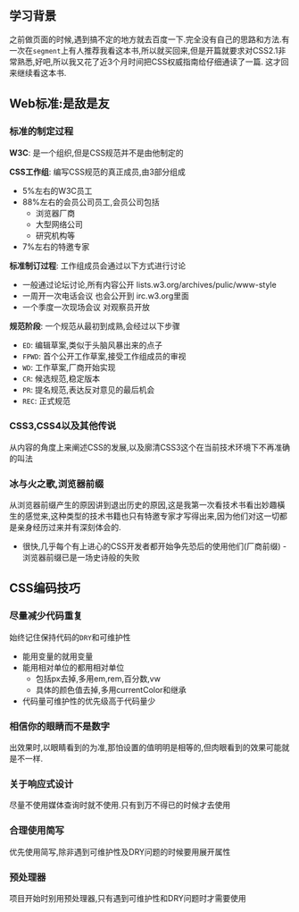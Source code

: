 ## 学习背景
之前做页面的时候,遇到搞不定的地方就去百度一下.完全没有自己的思路和方法.有一次在`segment`上有人推荐我看这本书,所以就买回来,但是开篇就要求对CSS2.1非常熟悉,好吧,所以我又花了近3个月时间把CSS权威指南给仔细通读了一篇.
这才回来继续看这本书.
## Web标准:是敌是友
### 标准的制定过程
**W3C**: 是一个组织,但是CSS规范并不是由他制定的

**CSS工作组**: 编写CSS规范的真正成员,由3部分组成
- 5%左右的W3C员工
- 88%左右的会员公司员工,会员公司包括
  - 浏览器厂商
  - 大型网络公司
  - 研究机构等
- 7%左右的特邀专家

**标准制订过程**: 工作组成员会通过以下方式进行讨论
- 一般通过论坛讨论,所有内容公开 lists.w3.org/archives/pulic/www-style
- 一周开一次电话会议 也会公开到 irc.w3.org里面
- 一个季度一次现场会议 对观察员开放

**规范阶段**: 一个规范从最初到成熟,会经过以下步骤
- `ED`: 编辑草案,类似于头脑风暴出来的点子
- `FPWD`: 首个公开工作草案,接受工作组成员的审视
- `WD`: 工作草案,厂商开始实现
- `CR`: 候选规范,稳定版本
- `PR`: 提名规范,表达反对意见的最后机会
- `REC`: 正式规范

### CSS3,CSS4以及其他传说
从内容的角度上来阐述CSS的发展,以及廓清CSS3这个在当前技术环境下不再准确的叫法

### 冰与火之歌,浏览器前缀
从浏览器前缀产生的原因讲到退出历史的原因,这是我第一次看技术书看出妙趣橫生的感觉来,这种类型的技术书籍也只有特邀专家才写得出来,因为他们对这一切都是亲身经历过来并有深刻体会的.
- 很快,几乎每个有上进心的CSS开发者都开始争先恐后的使用他们(厂商前缀)
-浏览器前缀已是一场史诗般的失败
## CSS编码技巧
### 尽量减少代码重复
始终记住保持代码的`DRY`和可维护性
- 能用变量的就用变量
- 能用相对单位的都用相对单位
  - 包括px去掉,多用em,rem,百分数,vw
  - 具体的颜色值去掉,多用currentColor和继承
- 代码量可维护性的优先级高于代码量少

### 相信你的眼睛而不是数字
出效果时,以眼睛看到的为准,那怕设置的值明明是相等的,但肉眼看到的效果可能就是不一样.

### 关于响应式设计
尽量不使用媒体查询时就不使用.只有到万不得已的时候才去使用

### 合理使用简写
优先使用简写,除非遇到可维护性及DRY问题的时候要用展开属性

### 预处理器
项目开始时别用预处理器,只有遇到可维护性和DRY问题时才需要使用



